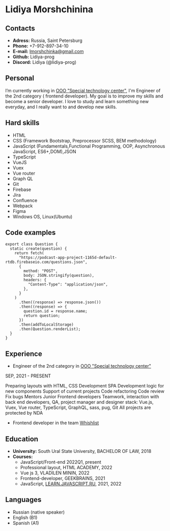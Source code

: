 # Lidiya Morshchinina

## Contacts

* **Adress:** Russia, Saint Petersburg
* **Phone:** +7-912-897-34-10
* **E-mail:** lmorshchinka@gmail.com
* **Github:** Lidiya-prog
* **Discord:** Lidiya (@lidiya-prog)

## Personal

I’m currently working in [OOO "Special technology center"](https://www.stc-spb.ru/),  I'm Engineer of the 2nd category ( frontend developer). My goal is to improve my skills and become a senior developer.  I love to study and learn something new everyday, and I really want to and develop new skills.

## Hard skills

* HTML
* CSS (Framework Bootstrap, Preprocessor SCSS, BEM methodology)
* JavaScript (Fundamentals,Functional Programming, OOP, Asynchronous JavaScript, ES6+,DOM),JSON
* TypeScript
* VueJS
* Vuex
* Vue router 
* Graph QL
* Git
* Firebase
* Jira
* Confluence
* Webpack
* Figma
* Windows OS, Linux(Ubuntu)

## Code examples

```
export class Question {
  static create(question) {
    return fetch(
      "https://podcast-app-project-1165d-default-rtdb.firebaseio.com/questions.json",
      {
        method: "POST",
        body: JSON.stringify(question),
        headers: {
          "Content-Type": "application/json",
        },
      }
    )
      .then((response) => response.json())
      .then((response) => {
        question.id = response.name;
        return question;
      })
      .then(addToLocalStorage)
      .then(Question.renderList);
  }
}
```

## Experience

* Engineer of the 2nd category in
[OOO "Special technology center"](https://www.stc-spb.ru/)

SEP, 2021 - PRESENT

Preparing layouts with HTML, CSS Development SPA
Development logic for new components Support of current projects
Code refactoring
Code review
Fix bugs
Mentors Junior Frontend developers
Teamwork, interaction with back end developers, QA, project manager and designer
stack: Vue.js, Vuex, Vue router, TypeScript, GraphQL, sass, pug, Git All projects are protected by NDA

* Frontend developer in the team [Whishlist](https://wishlist.shefer.dev/#/)

## Education

* **University:** South Ural State University,
BACHELOR OF LAW, 2018
* **Courses:**
    - JavaScript/Front-end 2022Q1, present
    - Professional layout, HTML ACADEMY, 2022
    - Vue js 3, VLADILEN MININ, 2022
    - Frontend-developer, GEEKBRAINS, 2021
    - JavaScript, [LEARN.JAVASCRIPT.RU](https://learn.javascript.ru/), 2021, 2022


## Languages

* Russian (native speaker)
* English (B1)
* Spanish (A1)




